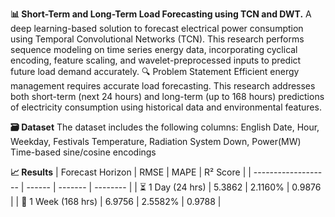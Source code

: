 **📊 Short-Term and Long-Term Load Forecasting using TCN and DWT.**
A deep learning-based solution to forecast electrical power consumption using Temporal Convolutional Networks (TCN). This research performs sequence modeling on time series energy data, incorporating cyclical encoding, feature scaling, and wavelet-preprocessed inputs to predict future load demand accurately.
🔍 Problem Statement
Efficient energy management requires accurate load forecasting. This research addresses both short-term (next 24 hours) and long-term (up to 168 hours) predictions of electricity consumption using historical data and environmental features.

**🗃️ Dataset**
The dataset includes the following columns:
English Date, Hour, Weekday, Festivals
Temperature, Radiation
System Down, Power(MW)
Time-based sine/cosine encodings



**📈 Results**
| Forecast Horizon    | RMSE   | MAPE    | R² Score |
| ------------------- | ------ | ------- | -------- |
| ⏳ 1 Day (24 hrs)    | 5.3862 | 2.1160% | 0.9876   |
| 📆 1 Week (168 hrs) | 6.9756 | 2.5582% | 0.9788   |
